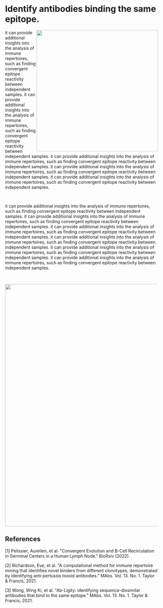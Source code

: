 # Identify antibodies binding the same epitope.

<img align="right" src="https://github.com/Aurelien-Pelissier/Ab-binding/blob/main/img/binder.png" width=400>

it can provide additional insights into the analysis of immune repertoires, such as finding convergent
epitope reactivity between independent samples. it can provide additional insights into the analysis of immune repertoires, such as finding convergent
epitope reactivity between independent samples. it can provide additional insights into the analysis of immune repertoires, such as finding convergent
epitope reactivity between independent samples. it can provide additional insights into the analysis of immune repertoires, such as finding convergent
epitope reactivity between independent samples. it can provide additional insights into the analysis of immune repertoires, such as finding convergent
epitope reactivity between independent samples. 

&nbsp;

it can provide additional insights into the analysis of immune repertoires, such as finding convergent
epitope reactivity between independent samples. it can provide additional insights into the analysis of immune repertoires, such as finding convergent
epitope reactivity between independent samples. it can provide additional insights into the analysis of immune repertoires, such as finding convergent
epitope reactivity between independent samples. it can provide additional insights into the analysis of immune repertoires, such as finding convergent
epitope reactivity between independent samples. it can provide additional insights into the analysis of immune repertoires, such as finding convergent
epitope reactivity between independent samples. it can provide additional insights into the analysis of immune repertoires, such as finding convergent
epitope reactivity between independent samples. 

&nbsp;

<img src="https://github.com/Aurelien-Pelissier/Ab-binding/blob/main/img/RAmice.png" width=800>



## References
[//]: <> (This may be the most platform independent comment)

[1] Pelissier, Aurelien, et al. "Convergent Evolution and B-Cell Recirculation in Germinal Centers in a Human Lymph Node." BioRxiv (2022).

[2] Richardson, Eve, et al. "A computational method for immune repertoire mining that identifies novel binders from different clonotypes, demonstrated by identifying anti-pertussis toxoid antibodies." MAbs. Vol. 13. No. 1. Taylor & Francis, 2021.

[3] Wong, Wing Ki, et al. "Ab-Ligity: identifying sequence-dissimilar antibodies that bind to the same epitope." MAbs. Vol. 13. No. 1. Taylor & Francis, 2021.
